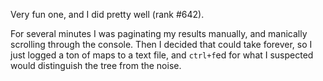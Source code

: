Very fun one, and I did pretty well (rank #642).

For several minutes I was paginating my results manually, and manically scrolling through the console. Then I decided that could take forever, so I just logged a ton of maps to a text file, and `ctrl+f`ed for what I suspected would distinguish the tree from the noise.
